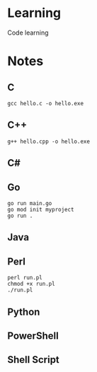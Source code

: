 # Learning
Code learning

# Notes
## C
```
gcc hello.c -o hello.exe
```

## C++
```
g++ hello.cpp -o hello.exe
```

## C#

## Go
```
go run main.go
go mod init myproject
go run .
```

## Java

## Perl
```
perl run.pl
chmod +x run.pl
./run.pl
```

## Python

## PowerShell

## Shell Script